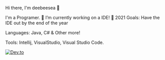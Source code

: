 Hi there, I'm deebeesea 👋

I'm a Programer.
🌋 I’m currently working on a IDE!
🥅 2021 Goals: Have the IDE out by the end of the year

Languages:
Java, C# & Other more!

Tools:
Intellij, VisualStudio, Visual Studio Code.

[![Dev.to](https://github-readme-stats.vercel.app/api/pin/?username=deebeesea1&repo=dev.to)](https://github.com/deebeesea1/DeeBeeSea1)
